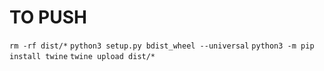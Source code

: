 # TO PUSH

`rm -rf dist/*`
`python3 setup.py bdist_wheel --universal`
`python3 -m pip install twine`
`twine upload dist/*`

